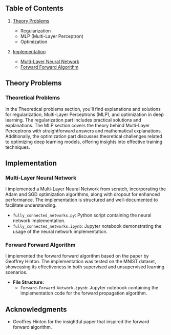 ## Table of Contents

1. [Theory Problems](#theory-problems)
   - Regularization
   - MLP (Multi-Layer Perceptron)
   - Optimization

2. [Implementation](#implementation)
   - [Multi-Layer Neural Network](#multi-layer-neural-network)
   - [Forward Forward Algorithm](#forward-forward-algorithm)
  
## Theory Problems

### Theoretical Problems

In the Theoretical problems section, you'll find explanations and solutions for regularization, Multi-Layer Perceptrons (MLP), and optimization in deep learning. The regularization part includes practical solutions and explanations. The MLP section covers the theory behind Multi-Layer Perceptrons with straightforward answers and mathematical explanations. Additionally, the optimization part discusses theoretical challenges related to optimizing deep learning models, offering insights into effective training techniques.

## Implementation

### Multi-Layer Neural Network

I implemented a Multi-Layer Neural Network from scratch, incorporating the Adam and SGD optimization algorithms, along with dropout for enhanced performance. The implementation is structured and well-documented to facilitate understanding.

- `fully_connected_networks.py`: Python script containing the neural network implementation.
- `fully_connected_networks.ipynb`: Jupyter notebook demonstrating the usage of the neural network implementation.

### Forward Forward Algorithm

I implemented the forward forward algorithm based on the paper by Geoffrey Hinton. The implementation was tested on the MNIST dataset, showcasing its effectiveness in both supervised and unsupervised learning scenarios.

- **File Structure:**
  - `Forward-Forward Network.ipynb`: Jupyter notebook containing the implementation code for the forward propagation algorithm.

## Acknowledgments

- Geoffrey Hinton for the insightful paper that inspired the forward forward algorithm.

